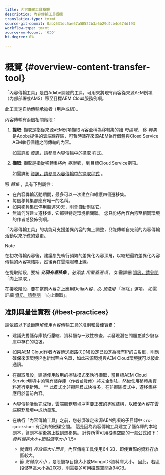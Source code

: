 ```yaml
---
title: 內容傳輸工具概觀
description: 內容傳輸工具概觀
translation-type: tm+mt
source-git-commit: 0ab2631dc5ae67a50522b3a6b29d1cb4c674d193
workflow-type: tm+mt
source-wordcount: '636'
ht-degree: 0%

---
```



# 概覽 {#overview-content-transfer-tool}

「內容傳輸工具」是由Adobe開發的工具，可用來將現有內容從來源AEM例項（內部部署或AMS）移至目標AEM Cloud服務例項。

此工具還自動傳輸承擔者（用戶或組）。

內容傳輸有兩個相關階段：

1. **提取**:  擷取是指從來源AEM例項擷取內容至稱為移轉集的臨 *時區域*。 移 *轉集* 是Adobe提供的雲端儲存區，可暫時儲存來源AEM執行個體與Cloud Service AEM執行個體之間傳輸的內容。

   如需詳細 [資訊，請參閱內容傳輸中的擷取](/help/move-to-cloud-service/content-transfer-tool/using-content-transfer-tool.md#extraction-process) 程式。

2. **擷取**: 擷取是指從移轉集將內 *容擷取* ，到目標Cloud Service例項。

   如需詳細 [資訊，請參閱內容傳輸中的擷取程式](/help/move-to-cloud-service/content-transfer-tool/using-content-transfer-tool.md#ingestion-process) 。

移 *轉集* ，具有下列屬性：

* 在內容傳輸活動期間，最多可以一次建立和維護四個遷移集。
* 每個移轉集都應有唯一的名稱。
* 如果移轉集已停用超過30天，則會自動刪除它。
* 無論何時建立遷移集，它都與特定環境相關聯。 您只能將內容內嵌至相同環境的作者或發佈例項。

「內容傳輸工具」的功能可支援差異內容的向上調整，只能傳輸自先前的內容傳輸活動以來所做的變更。

>[!NOTE]
> 在初次傳輸內容後，建議您先執行頻繁的差異化內容頂層，以縮短最終差異化內容傳輸的內容凍結期，然後再在雲端服務上線。

在提取階段，要補 ***充現有遷移集*** ，必須禁 *用覆蓋選項* 。 如需詳細 [資訊，請參閱](/help/move-to-cloud-service/content-transfer-tool/using-content-transfer-tool.md#top-up-extraction-process) 「向上擷取」。

在接收階段，要在當前內容之上應用Delta內容，必 *須禁用* 「擦除」選項。 如需詳細 [資訊，請參閱](/help/move-to-cloud-service/content-transfer-tool/using-content-transfer-tool.md#top-up-ingestion-process) 「向上擷取」。


## 准則與最佳實務 {#best-practices}

請依照以下章節瞭解使用內容傳輸工具的准則和最佳實務：

* 建議先對儲存庫執行壓縮、資料儲存一致性檢查，以發現潛在問題並減少儲存庫中存在的垃圾。

* 如果AEM Cloud作者內容傳送網路(CDN)設定已設定為擁有IP的白名單，則應確保來源環境IP也新增至白名單，如此來源環境與AEM Cloud環境就可以彼此通訊。

* 在擷取階段，建議使用啟用的擦除模式來執行擷取，當目標AEM Cloud Service環境中的現有儲存庫（作者或發佈）將完全刪除，然後使用移轉集資料進行更新時。 ** 此模式比非擦除模式快得多，在非擦除模式中，遷移集將應用於當前內容。

* 內容傳輸活動完成後，雲端服務環境中需要正確的專案結構，以確保內容在雲端服務環境中成功呈現。

* 在執行「內容傳輸工具」之前，您必須確定來源AEM例項的子目錄中 `crx-quickstart` 有足夠的磁碟空間。 這是因為內容傳輸工具建立了儲存庫的本地副本，該副本稍後將上載到遷移集。
計算所需可用磁碟空間的一般公式如下：
   *資料儲存大小+節點儲存大小* 1.5*

   * 就資料 *存放區大小而言*，內容傳輸工具使用64 GB，即使實際的資料存放區較大。
   * 節 *點儲存大小* ，是段儲存目錄大小或MongoDB資料庫大小。
因此，若區段儲存區大小為20GB，則需要的可用磁碟空間為94GB。